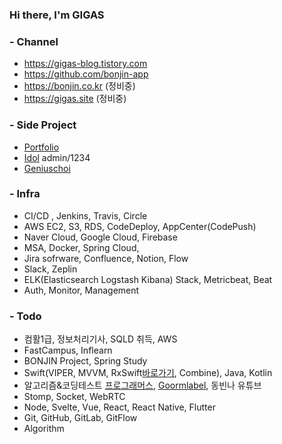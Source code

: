 ### Hi there, I'm GIGAS

### - Channel
* https://gigas-blog.tistory.com
* https://github.com/bonjin-app
* https://bonjin.co.kr (정비중)
* https://gigas.site (정비중)

### - Side Project
* [Portfolio](http://gigas.synology.me:9090)
* [Idol](http://gigas.synology.me:9091) admin/1234
* [Geniuschoi](http://gigas.synology.me:7070/geniuschoi)

### - Infra
* CI/CD , Jenkins, Travis, Circle
* AWS EC2, S3, RDS, CodeDeploy, AppCenter(CodePush)
* Naver Cloud, Google Cloud, Firebase
* MSA, Docker, Spring Cloud,
* Jira sofrware, Confluence, Notion, Flow
* Slack, Zeplin
* ELK(Elasticsearch Logstash Kibana) Stack, Metricbeat, Beat
* Auth, Monitor, Management

### - Todo
* 컴활1급, 정보처리기사, SQLD 취득, AWS
* FastCampus, Inflearn
* BONJIN Project, Spring Study
* Swift(VIPER, MVVM, RxSwift[바로가기](http://reactivex.io/), Combine), Java, Kotlin
* 알고리즘&코딩테스트 [프로그래머스](https://programmers.co.kr/), [Goormlabel](https://level.goorm.io), 동빈나 유튜브
* Stomp, Socket, WebRTC
* Node, Svelte, Vue, React, React Native, Flutter
* Git, GitHub, GitLab, GitFlow
* Algorithm
